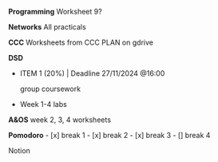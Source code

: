 
**Programming**
	Worksheet 9?

**Networks**
	 All practicals

**CCC**
	Worksheets from CCC PLAN on gdrive

**DSD**
<html>
	<body>
		<ul>
			<li>ITEM 1 (20%) | Deadline 27/11/2024 @16:00</li>
				<p>group coursework<p>
			<li>Week 1-4 labs</li>
		</ul>
	</body>
</html>	

**A&OS**
	week 2, 3, 4 worksheets

**Pomodoro**
	- [x] break 1
	- [x] break 2
	- [x] break 3
	- [] break 4

Notion